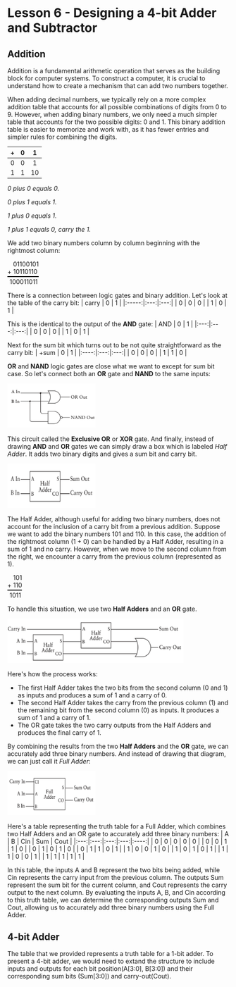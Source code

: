 # Lesson 6 - Designing a 4-bit Adder and Subtractor

## Addition

Addition is a fundamental arithmetic operation that serves as the building block for computer systems. To construct a computer, it is crucial to understand how to create a mechanism that can add two numbers together.

When adding decimal numbers, we typically rely on a more complex addition table that accounts for all possible combinations of digits from 0 to 9. However, when adding binary numbers, we only need a much simpler table that accounts for the two possible digits: 0 and 1. This binary addition table is easier to memorize and work with, as it has fewer entries and simpler rules for combining the digits.

|   +   |  0  |  1  |
|:-----:|:---:|:---:|
|   0   |  0  |  1  |
|   1   |  1  | 10  |

*0 plus 0 equals 0.*

*0 plus 1 equals 1.*

*1 plus 0 equals 1.*

*1 plus 1 equals 0, carry the 1.*


We add two binary numbers column by column beginning with the rightmost column:

<div style="border-bottom: solid 2px black; width: fit-content; padding-bottom: 2px">
<div style="text-indent: 13px"> 01100101</div>
<div>+  10110110</div>
</div>
<div style="margin-left: 5px; padding-top: 2px">100011011</div> 

There is a connection between logic gates and binary addition. Let's look at the table of the carry bit:
| carry |  0  |  1  |
|:-----:|:---:|:---:|
|   0   |  0  |  0  |
|   1   |  0  |  1  |

This is the identical to the output of the **AND** gate: 
| AND |  0  |  1  |
|:---:|:---:|:---:|
|  0  |  0  |  0  |
|  1  |  0  |  1  |

Next for the sum bit which turns out to be not quite straightforward as the carry bit: 
| +sum |  0  |  1  |
|:----:|:---:|:---:|
|   0  |  0  |  0  |
|   1  |  1  |  0  |

**OR** and **NAND** logic gates are close what we want to except for sum bit case. So let's connect both an **OR** gate and **NAND** to the same inputs:

<img src="assets/or_nand.png" width="200" height="100">

This circuit called the **Exclusive OR** or **XOR** gate. And finally, instead of drawing **AND** and **OR** gates we can simply draw a box which is labeled *Half Adder*. It adds two binary digits and gives a sum bit and carry bit. 

<img src="assets/half_adder.png" width="200" height="100">

The Half Adder, although useful for adding two binary numbers, does not account for the inclusion of a carry bit from a previous addition. Suppose we want to add the binary numbers 101 and 110. In this case, the addition of the rightmost column (1 + 0) can be handled by a Half Adder, resulting in a sum of 1 and no carry. However, when we move to the second column from the right, we encounter a carry from the previous column (represented as 1).

<div style="border-bottom: solid 2px black; width: fit-content; padding-bottom: 2px">
<div style="text-indent: 13px">101</div>
<div>+ 110</div>
</div>
<div style="margin-left: 5px; padding-top: 2px">1011</div> 

To handle this situation, we use two **Half Adders** and an **OR** gate.

<img src="assets/two_half_adders.png" width="400" height="100">

Here's how the process works: 
<ul>
  <li>The first Half Adder takes the two bits from the second column (0 and 1) as inputs and produces a sum of 1 and a carry of 0.</li>
  <li>The second Half Adder takes the carry from the previous column (1) and the remaining bit from the second column (0) as inputs. It produces a sum of 1 and a carry of 1.</li>
  <li>The OR gate takes the two carry outputs from the Half Adders and produces the final carry of 1.</li>
</ul>

By combining the results from the two **Half Adders** and the **OR** gate, we can accurately add three binary numbers. And instead of drawing that diagram, we can just call it *Full Adder*: 

<img src="assets/full_adder.png" width="200" height="100">

Here's a table representing the truth table for a Full Adder, which combines two Half Adders and an OR gate to accurately add three binary numbers:
|  A  |  B  | Cin | Sum | Cout |
|:---:|:---:|:---:|:---:|:----:|
|  0  |  0  |  0  |  0  |   0  |
|  0  |  0  |  1  |  1  |   0  |
|  0  |  1  |  0  |  1  |   0  |
|  0  |  1  |  1  |  0  |   1  |
|  1  |  0  |  0  |  1  |   0  |
|  1  |  0  |  1  |  0  |   1  |
|  1  |  1  |  0  |  0  |   1  |
|  1  |  1  |  1  |  1  |   1  |

In this table, the inputs A and B represent the two bits being added, while Cin represents the carry input from the previous column. The outputs Sum represent the sum bit for the current column, and Cout represents the carry output to the next column. By evaluating the inputs A, B, and Cin according to this truth table, we can determine the corresponding outputs Sum and Cout, allowing us to accurately add three binary numbers using the Full Adder.

## 4-bit Adder 

The table that we provided represents a truth table for a 1-bit adder. To present a 4-bit adder, we would need to extand the structure to include inputs and outputs for each bit position(A[3:0], B[3:0]) and their corresponding sum bits (Sum[3:0]) and carry-out(Cout).
